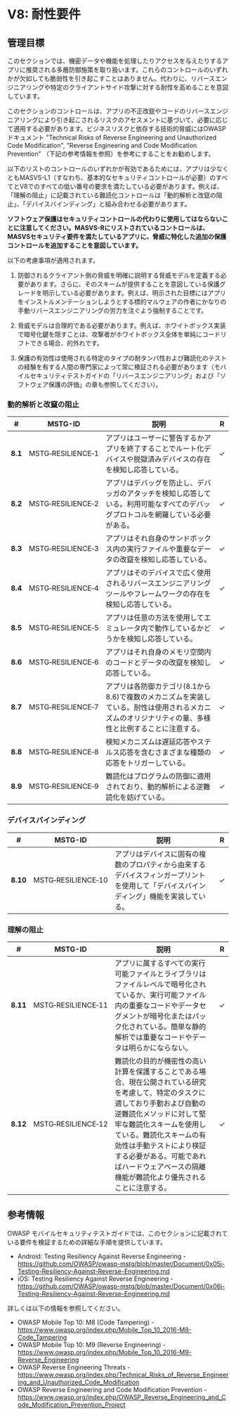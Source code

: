 # V8: 耐性要件

## 管理目標

このセクションでは、機密データや機能を処理したりアクセスを与えたりするアプリに推奨される多層防御施策を取り扱います。これらのコントロールのいずれかが欠如しても脆弱性を引き起こすことはありません。代わりに、リバースエンジニアリングや特定のクライアントサイド攻撃に対する耐性を高めることを意図しています。

このセクションのコントロールは、アプリの不正改竄やコードのリバースエンジニアリングにより引き起こされるリスクのアセスメントに基づいて、必要に応じて適用する必要があります。ビジネスリスクと依存する技術的脅威にはOWASPドキュメント "Technical Risks of Reverse Engineering and Unauthorized Code Modification", "Reverse Engineering and Code Modification Prevention" （下記の参考情報を参照）を参考にすることをお勧めします。

以下のリストのコントロールのいずれかが有効であるためには、アプリは少なくともMASVS-L1（すなわち、基本的なセキュリティコントロールが必要）のすべてとV8でのすべての低い番号の要求を満たしている必要があります。例えば、「理解の阻止」に記載されている難読化コントロールは「動的解析と改竄の阻止」、「デバイスバインディング」と組み合わせる必要があります。

**ソフトウェア保護はセキュリティコントロールの代わりに使用してはならないことに注意してください。MASVS-Rにリストされているコントロールは、MASVSセキュリティ要件を満たしているアプリに、脅威に特化した追加の保護コントロールを追加することを意図しています。**

以下の考慮事項が適用されます。

1. 防御されるクライアント側の脅威を明確に説明する脅威モデルを定義する必要があります。さらに、そのスキームが提供することを意図している保護グレードを明示している必要があります。例えば、明示された目標にはアプリをインストルメンテーションしようとする標的マルウェアの作者にかなりの手動リバースエンジニアリングの労力を注ぐよう強制することです。

2. 脅威モデルは合理的である必要があります。例えば、ホワイトボックス実装で暗号化鍵を隠すことは、攻撃者がホワイトボックス全体を単純にコードリフトできる場合、的外れです。

3. 保護の有効性は使用される特定のタイプの耐タンパ性および難読化のテストの経験を有する人間の専門家によって常に検証される必要があります（モバイルセキュリティテストガイドの「リバースエンジニアリング」および「ソフトウェア保護の評価」の章も参照してください）。

<div style="page-break-after: always;">
</div>

### 動的解析と改竄の阻止

| # | MSTG-ID | 説明 | R |
| --- | --- | --- | --- |
| **8.1** | MSTG‑RESILIENCE‑1 | アプリはユーザーに警告するかアプリを終了することでルート化デバイスや脱獄済みデバイスの存在を検知し応答している。 | ✓ |
| **8.2** | MSTG‑RESILIENCE‑2 | アプリはデバッグを防止し、デバッガのアタッチを検知し応答している。利用可能なすべてのデバッグプロトコルを網羅している必要がある。 | ✓ |
| **8.3** | MSTG‑RESILIENCE‑3 | アプリはそれ自身のサンドボックス内の実行ファイルや重要なデータの改竄を検知し応答している。 | ✓ |
| **8.4** | MSTG‑RESILIENCE‑4 | アプリはそのデバイスで広く使用されるリバースエンジニアリングツールやフレームワークの存在を検知し応答している。 | ✓ |
| **8.5** | MSTG‑RESILIENCE‑5 | アプリは任意の方法を使用してエミュレータ内で動作しているかどうかを検知し応答している。 | ✓ |
| **8.6** | MSTG‑RESILIENCE‑6 | アプリはそれ自身のメモリ空間内のコードとデータの改竄を検知し応答している。 | ✓ |
| **8.7** | MSTG‑RESILIENCE‑7 | アプリは各防御カテゴリ(8.1から8.6)で複数のメカニズムを実装している。耐性は使用されるメカニズムのオリジナリティの量、多様性と比例することに注意する。 | ✓ |
| **8.8** | MSTG‑RESILIENCE‑8 | 検知メカニズムは遅延応答やステルス応答を含むさまざまな種類の応答をトリガーしている。 | ✓ |
| **8.9** | MSTG‑RESILIENCE‑9 | 難読化はプログラムの防御に適用されており、動的解析による逆難読化を妨げている。 | ✓ |

### デバイスバインディング

| # | MSTG-ID | 説明 | R |
| --- | --- | --- | --- |
| **8.10** | MSTG‑RESILIENCE‑10 | アプリはデバイスに固有の複数のプロパティから由来するデバイスフィンガープリントを使用して「デバイスバインディング」機能を実装している。 | ✓ |

### 理解の阻止

| # | MSTG-ID | 説明 | R |
| --- | --- | --- | --- |
| **8.11** | MSTG‑RESILIENCE‑11 | アプリに属するすべての実行可能ファイルとライブラリはファイルレベルで暗号化されているか、実行可能ファイル内の重要なコードやデータセグメントが暗号化またはパック化されている。簡単な静的解析では重要なコードやデータは明らかにならない。 | ✓ |
| **8.12** | MSTG‑RESILIENCE‑12 | 難読化の目的が機密性の高い計算を保護することである場合、現在公開されている研究を考慮して、特定のタスクに適しており手動および自動の逆難読化メソッドに対して堅牢な難読化スキームを使用している。難読化スキームの有効性は手動テストにより検証する必要がある。可能であればハードウェアベースの隔離機能が難読化より優先されることに注意する。 | ✓ |

<div style="page-break-after: always;">
</div>

## 参考情報

OWASP モバイルセキュリティテストガイドでは、このセクションに記載されている要件を検証するための詳細な手順を提供しています。

- Android: Testing Resiliency Against Reverse Engineering - <https://github.com/OWASP/owasp-mstg/blob/master/Document/0x05j-Testing-Resiliency-Against-Reverse-Engineering.md>
- iOS: Testing Resiliency Against Reverse Engineering - <https://github.com/OWASP/owasp-mstg/blob/master/Document/0x06j-Testing-Resiliency-Against-Reverse-Engineering.md>

詳しくは以下の情報を参照してください。

- OWASP Mobile Top 10: M8 (Code Tampering) - <https://www.owasp.org/index.php/Mobile_Top_10_2016-M8-Code_Tampering>
- OWASP Mobile Top 10: M9 (Reverse Engineering) - <https://www.owasp.org/index.php/Mobile_Top_10_2016-M9-Reverse_Engineering>
- OWASP Reverse Engineering Threats - <https://www.owasp.org/index.php/Technical_Risks_of_Reverse_Engineering_and_Unauthorized_Code_Modification>
- OWASP Reverse Engineering and Code Modification Prevention - <https://www.owasp.org/index.php/OWASP_Reverse_Engineering_and_Code_Modification_Prevention_Project>
